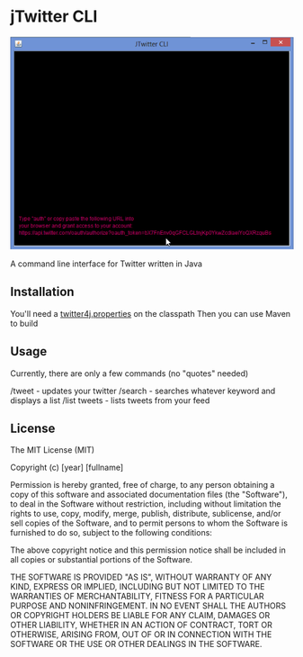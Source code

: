 jTwitter CLI
====

![jTwitter CLI](./jTwitterCLI.gif)

A command line interface for Twitter written in Java

Installation
-----
You'll need a [twitter4j.properties](http://twitter4j.org/en/configuration.html) on the classpath
Then you can use Maven to build

Usage
------
Currently, there are only a few commands (no "quotes" needed)

/tweet - updates your twitter
/search - searches whatever keyword and displays a list
/list tweets - lists tweets from your feed

License
-----
The MIT License (MIT)

Copyright (c) [year] [fullname]

Permission is hereby granted, free of charge, to any person obtaining a copy
of this software and associated documentation files (the "Software"), to deal
in the Software without restriction, including without limitation the rights
to use, copy, modify, merge, publish, distribute, sublicense, and/or sell
copies of the Software, and to permit persons to whom the Software is
furnished to do so, subject to the following conditions:

The above copyright notice and this permission notice shall be included in all
copies or substantial portions of the Software.

THE SOFTWARE IS PROVIDED "AS IS", WITHOUT WARRANTY OF ANY KIND, EXPRESS OR
IMPLIED, INCLUDING BUT NOT LIMITED TO THE WARRANTIES OF MERCHANTABILITY,
FITNESS FOR A PARTICULAR PURPOSE AND NONINFRINGEMENT. IN NO EVENT SHALL THE
AUTHORS OR COPYRIGHT HOLDERS BE LIABLE FOR ANY CLAIM, DAMAGES OR OTHER
LIABILITY, WHETHER IN AN ACTION OF CONTRACT, TORT OR OTHERWISE, ARISING FROM,
OUT OF OR IN CONNECTION WITH THE SOFTWARE OR THE USE OR OTHER DEALINGS IN THE
SOFTWARE.